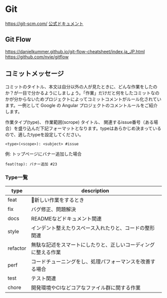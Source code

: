 # Git

https://git-scm.com/
[公式ドキュメント](https://git-scm.com/book/ja/v2)

## Git Flow

https://danielkummer.github.io/git-flow-cheatsheet/index.ja_JP.html
https://github.com/nvie/gitflow

## コミットメッセージ

コミットのタイトル、本文は自分以外の人が見たときに、どんな作業をしたのか？が一目で分かるようにしましょう。「作業」だけだと何をしたコミットなのかが分からないためプロジェクトによってコミットコメントがルール化されています。一例として Google の Angular プロジェクトのコメントルールをご紹介します。

作業タイプ(type)、 作業範囲(scrope) タイトル、 関連するissue番号（ある場合）を盛り込んだ下記フォーマットとなります。typeはあらかじめ決まっているので、適したtypeを設定してください。

```
<type>(<scope>): <subject> #issue
```

例: トップページにバナー追加した場合
```
feat(top): バナー追加 #23
```
### Type一覧

|type|description|
|---|---|
|feat|新しい作業をするとき|
|fix|バグ修正、問題解決|
|docs|READMEなどドキュメント関連|
|style|インデント整えたりスペース入れたりと、コードの整形関連|
|refactor|無駄な記述をスマートにしたりと、正しいコーディングに整える作業|
|perf|コードチューニングをし、処理パフォーマンスを改善する場合|
|test|テスト関連|
|chore|開発環境やCIなどコアなファイル群に関する作業|